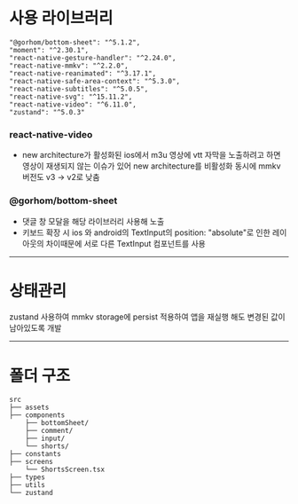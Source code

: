 # 사용 라이브러리
```
"@gorhom/bottom-sheet": "^5.1.2",
"moment": "^2.30.1",
"react-native-gesture-handler": "^2.24.0",
"react-native-mmkv": "^2.2.0",
"react-native-reanimated": "^3.17.1",
"react-native-safe-area-context": "^5.3.0",
"react-native-subtitles": "^5.0.5",
"react-native-svg": "^15.11.2",
"react-native-video": "^6.11.0",
"zustand": "^5.0.3"
```
### react-native-video
- new architecture가 활성화된 ios에서 m3u 영상에 vtt 자막을 노출하려고 하면 영상이 재생되지 않는 이슈가 있어 new architecture를 비활성화
동시에 mmkv 버전도 v3 -> v2로 낮춤

### @gorhom/bottom-sheet
- 댓글 창 모달을 해당 라이브러리 사용해 노출
- 키보드 확장 시 ios 와 android의 TextInput의 position: "absolute"로 인한 레이아웃의 차이때문에 서로 다른 TextInput 컴포넌트를 사용
------

# 상태관리
zustand 사용하여 mmkv storage에 persist 적용하여 앱을 재실행 해도 변경된 값이 남아있도록 개발

-------
# 폴더 구조
```
src
├── assets
├── components
    ├── bottomSheet/
    ├── comment/
    ├── input/
    └── shorts/
├── constants
├── screens
    └── ShortsScreen.tsx
├── types
├── utils
└── zustand
```

